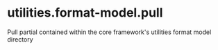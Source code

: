 utilities.format-model.pull
===========================

Pull partial contained within the core framework's utilities format model directory
